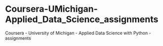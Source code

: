 # Coursera-UMichigan-Applied_Data_Science_assignments
Coursera - University of Michigan - Applied Data Science with Python - assignments
